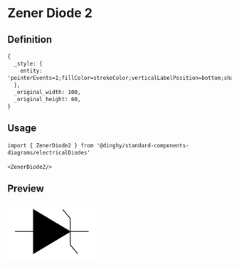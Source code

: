 # Zener Diode 2

## Definition

```
{
  _style: { 
    entity: 'pointerEvents=1;fillColor=strokeColor;verticalLabelPosition=bottom;shadow=0;dashed=0;align=center;html=1;verticalAlign=top;shape=mxgraph.electrical.diodes.zener_diode_3;',
  },
  _original_width: 100,
  _original_height: 60,
}
```

## Usage

```
import { ZenerDiode2 } from '@dinghy/standard-components-diagrams/electricalDiodes'

<ZenerDiode2/>
```

## Preview

<img src="./zener-diode-2.png" width="200"/>
